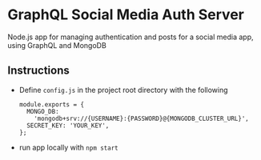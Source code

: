 # GraphQL Social Media Auth Server

Node.js app for managing authentication and posts for a social media app, using GraphQL and MongoDB


## Instructions
- Define `config.js` in the project root directory with the following
  ```
  module.exports = {
    MONGO_DB:
      'mongodb+srv://{USERNAME}:{PASSWORD}@{MONGODB_CLUSTER_URL}',
    SECRET_KEY: 'YOUR_KEY',
  };
  ```
- run app locally with `npm start`
